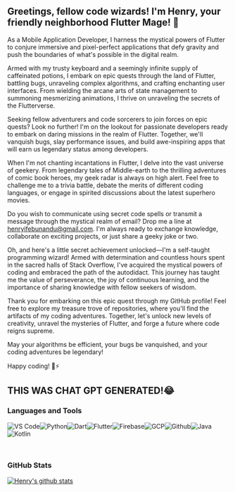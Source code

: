 ## Greetings, fellow code wizards! I'm Henry, your friendly neighborhood Flutter Mage! 👋

As a Mobile Application Developer, I harness the mystical powers of Flutter to conjure immersive and pixel-perfect applications that defy gravity and push the boundaries of what's possible in the digital realm.

Armed with my trusty keyboard and a seemingly infinite supply of caffeinated potions, I embark on epic quests through the land of Flutter, battling bugs, unraveling complex algorithms, and crafting enchanting user interfaces. From wielding the arcane arts of state management to summoning mesmerizing animations, I thrive on unraveling the secrets of the Flutterverse.

Seeking fellow adventurers and code sorcerers to join forces on epic quests? Look no further! I'm on the lookout for passionate developers ready to embark on daring missions in the realm of Flutter. Together, we'll vanquish bugs, slay performance issues, and build awe-inspiring apps that will earn us legendary status among developers.

When I'm not chanting incantations in Flutter, I delve into the vast universe of geekery. From legendary tales of Middle-earth to the thrilling adventures of comic book heroes, my geek radar is always on high alert. Feel free to challenge me to a trivia battle, debate the merits of different coding languages, or engage in spirited discussions about the latest superhero movies.

Do you wish to communicate using secret code spells or transmit a message through the mystical realm of email? Drop me a line at henryifebunandu@gmail.com. I'm always ready to exchange knowledge, collaborate on exciting projects, or just share a geeky joke or two.

Oh, and here's a little secret achievement unlocked—I'm a self-taught programming wizard! Armed with determination and countless hours spent in the sacred halls of Stack Overflow, I've acquired the mystical powers of coding and embraced the path of the autodidact. This journey has taught me the value of perseverance, the joy of continuous learning, and the importance of sharing knowledge with fellow seekers of wisdom.

Thank you for embarking on this epic quest through my GitHub profile! Feel free to explore my treasure trove of repositories, where you'll find the artifacts of my coding adventures. Together, let's unlock new levels of creativity, unravel the mysteries of Flutter, and forge a future where code reigns supreme.

May your algorithms be efficient, your bugs be vanquished, and your coding adventures be legendary!

Happy coding! 🚀⚡️

## THIS WAS CHAT GPT GENERATED!😂



<!-- ### Hi there 👋

My name is Ifebunandu Henry, I'm a Mobile Application Developer -->


<!--
**maykhid/maykhid** is a ✨ _special_ ✨ repository because its `README.md` (this file) appears on your GitHub profile.

Here are some ideas to get you started:

- 🔭 I’m currently working on ...
- 🌱 I’m currently learning Django (Django rest framework)
- 👯 I’m looking to collaborate on Flutter projects
- 🤔 I’m looking for help with DRF for Backend development
- 💬 Ask me about Flutter and Anime - 🌝
- 📫 How to reach me: henryifebunandu@gmail.com
- 😄 Pronouns: He/Him/His
- ⚡ Fun fact: Self taught programmer
-->

<!-- - 🔭 I’m currently working on Flutter apps
- 👯 I’m looking to collaborate on Flutter projects
- 💬 Ask me about Flutter and Anime - 🌝
- 📫 How to reach me: henryifebunandu@gmail.com
- 😄 Pronouns: He/Him/His
- ⚡ Fun fact: Self taught programmer
<br /> -->

### Languages and Tools

![VS Code](https://img.shields.io/badge/VS_Code-blue?style=for-the-badge&logo=visual-studio-code)![Python](https://img.shields.io/badge/Python-lightgrey?style=for-the-badge&logo=python)![Dart](https://img.shields.io/badge/Dart-informational?style=for-the-badge&logo=dart)![Flutter](https://img.shields.io/badge/Flutter-informational?style=for-the-badge&logo=flutter)![Firebase](https://img.shields.io/badge/Firebase-yellow?style=for-the-badge&logo=firebase&)![GCP](https://img.shields.io/badge/Google_Cloud-lightgrey?style=for-the-badge&logo=google-cloud)![Github](https://img.shields.io/badge/Github-black?style=for-the-badge&logo=github)![Java](https://img.shields.io/badge/Java-red?style=for-the-badge&logo=java)![Kotlin](https://img.shields.io/badge/Kotlin-pink?style=for-the-badge&logo=kotlin)

<br />


### GitHub Stats

[![Henry's github stats](https://github-readme-stats.vercel.app/api?username=maykhid&show_icons=true)](https://github.com/maykhid/github-readme-stats)


<!-- [![Top Langs](https://github-readme-stats.vercel.app/api/top-langs/?username=maykhid)](https://github.com/maykhid/github-readme-stats) -->
